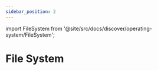 ```yaml
---
sidebar_position: 2
---
```


import FileSystem from '@site/src/docs/discover/operating-system/FileSystem';

# File System

<FileSystem />
